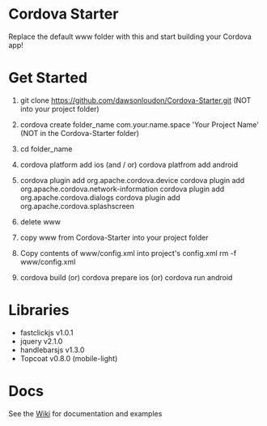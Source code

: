Cordova Starter
===========

Replace the default www folder with this and start building your Cordova app!

Get Started
===========

1. git clone https://github.com/dawsonloudon/Cordova-Starter.git (NOT into your project folder)

2. cordova create folder_name com.your.name.space 'Your Project Name' (NOT in the Cordova-Starter folder)

3. cd folder_name

4. cordova platform add ios (and / or) cordova platfrom add android

5. cordova plugin add org.apache.cordova.device
   cordova plugin add org.apache.cordova.network-information
   cordova plugin add org.apache.cordova.dialogs
   cordova plugin add org.apache.cordova.splashscreen

6. delete www

7. copy www from Cordova-Starter into your project folder

8. Copy contents of www/config.xml into project's config.xml
   rm -f www/config.xml

9. cordova build (or) cordova prepare ios (or) cordova run android

Libraries
===========

- fastclickjs v1.0.1
- jquery v2.1.0
- handlebarsjs v1.3.0
- Topcoat v0.8.0 (mobile-light)

Docs
===========

See the [Wiki](https://github.com/dawsonloudon/Cordova-Starter/wiki) for documentation and examples
